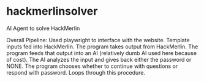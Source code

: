# hackmerlinsolver
AI Agent to solve HackMerlin

Overall Pipeline:
Used playwright to interface with the website.
Template inputs fed into HackMerlin.
The program takes output from HackMerlin.
The program feeds that output into an AI (relatively dumb AI used here because of cost).
The AI analyzes the input and gives back either the password or NONE.
The program chooses whether to continue with questions or respond with password.
Loops through this procedure.
